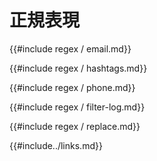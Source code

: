 # <!--Regular Expressions--> 正規表現

<!--{{#include regex/email.md}}-->
{{#include regex / email.md}}

<!--{{#include regex/hashtags.md}}-->
{{#include regex / hashtags.md}}

<!--{{#include regex/phone.md}}-->
{{#include regex / phone.md}}

<!--{{#include regex/filter-log.md}}-->
{{#include regex / filter-log.md}}

<!--{{#include regex/replace.md}}-->
{{#include regex / replace.md}}

<!--{{#include../links.md}}-->
{{#include../links.md}}
